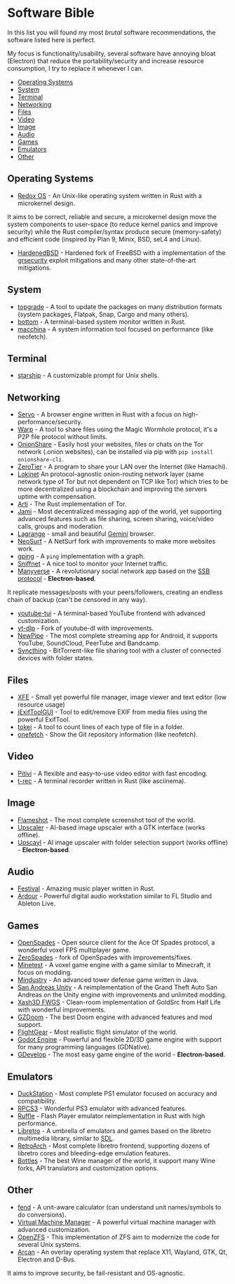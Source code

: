 # Software Bible

In this list you will found my most *brutal* software recommendations, the software listed here is perfect.

My focus is functionality/usability, several software have annoying bloat (Electron) that reduce the portability/security and increase resource consumption, I try to replace it whenever I can.

- [Operating Systems](#operating-systems)
- [System](#system)
- [Terminal](#terminal)
- [Networking](#networking)
- [Files](#files)
- [Video](#video)
- [Image](#image)
- [Audio](#audio)
- [Games](#games)
- [Emulators](#emulators)
- [Other](#other)

## Operating Systems

- [Redox OS](https://www.redox-os.org/) - An Unix-like operating system written in Rust with a microkernel design.

It aims to be correct, reliable and secure, a microkernel design move the system components to user-space (to reduce kernel panics and improve security) while the Rust compiler/syntax produce secure (memory-safety) and efficient code (inspired by Plan 9, Minix, BSD, seL4 and Linux).

- [HardenedBSD](https://hardenedbsd.org/) - Hardened fork of FreeBSD with a implementation of the [grsecurity](https://grsecurity.net/) exploit mitigations and many other state-of-the-art mitigations.

## System

- [topgrade](https://github.com/topgrade-rs/topgrade) - A tool to update the packages on many distribution formats (system packages, Flatpak, Snap, Cargo and many others).
- [bottom](https://github.com/ClementTsang/bottom) - A terminal-based system monitor written in Rust.
- [macchina](https://github.com/Macchina-CLI/macchina) - A system information tool focused on performance (like neofetch).

## Terminal

- [starship](https://github.com/starship/starship) - A customizable prompt for Unix shells.

## Networking

- [Servo](https://servo.org/) - A browser engine written in Rust with a focus on high-performance/security.
- [Warp](https://apps.gnome.org/Warp/) - A tool to share files using the Magic Wormhole protocol, it's a P2P file protocol without limits.
- [OnionShare](https://onionshare.org/) - Easily host your websites, files or chats on the Tor network (.onion websites), can be installed via pip with `pip install onionshare-cli`.
- [ZeroTier](https://www.zerotier.com/) - A program to share your LAN over the Internet (like Hamachi).
- [Lokinet](https://lokinet.org/) An protocol-agnostic onion-routing network layer (same network type of Tor but not dependent on TCP like Tor) which tries to be more decentralized using a blockchain and improving the servers uptime with compensation.
- [Arti](https://tpo.pages.torproject.net/core/arti/) - The Rust implementation of Tor.
- [Jami](https://jami.net/) - Most decentralized messaging app of the world, yet supporting advanced features such as file sharing, screen sharing, voice/video calls, groups and moderation.
- [Lagrange](https://gmi.skyjake.fi/lagrange/) - small and beautiful [Gemini](https://gemini.circumlunar.space/) browser.
- [NeoSurf](https://github.com/CobaltBSD/neosurf) - A NetSurf fork with improvements to make more websites work.
- [gping](https://github.com/orf/gping) - A `ping` implementation with a graph.
- [Sniffnet](https://sniffnet.net/) - A nice tool to monitor your Internet traffic.
- [Manyverse](https://www.manyver.se/) - A revolutionary social network app based on the [SSB protocol](https://www.scuttlebutt.nz/) - **Electron-based**.

It replicate messages/posts with your peers/followers, creating an endless chain of backup (can't be censored in any way).

- [youtube-tui](https://github.com/Siriusmart/youtube-tui) - A terminal-based YouTube frontend with advanced customization.
- [yt-dlp](https://github.com/yt-dlp/yt-dlp) - Fork of youtube-dl with improvements.
- [NewPipe](https://newpipe.net/) - The most complete streaming app for Android, it supports YouTube, SoundCloud, PeerTube and Bandcamp.
- [Syncthing](https://syncthing.net/) - BitTorrent-like file sharing tool with a cluster of connected devices with folder states.

## Files

- [XFE](http://roland65.free.fr/xfe/) - Small yet powerful file manager, image viewer and text editor (low resource usage)
- [jExifToolGUI](https://hvdwolf.github.io/jExifToolGUI/) - Tool to edit/remove EXIF from media files using the powerful ExifTool.
- [tokei](https://github.com/XAMPPRocky/tokei) - A tool to count lines of each type of file in a folder.
- [onefetch](https://onefetch.dev/) - Show the Git repository information (like neofetch).

## Video

- [Pitivi](http://www.pitivi.org/) - A flexible and easy-to-use video editor with fast encoding.
- [t-rec](https://github.com/sassman/t-rec-rs) - A terminal recorder written in Rust (like asciinema).

## Image

- [Flameshot](https://flameshot.org/) - The most complete screenshot tool of the world.
- [Upscaler](https://gitlab.gnome.org/World/Upscaler) - AI-based image upscaler with a GTK interface (works offline).
- [Upscayl](https://upscayl.github.io/) - AI image upscaler with folder selection support (works offline) - **Electron-based**.

## Audio

- [Festival](https://festival.pm/) - Amazing music player written in Rust.
- [Ardour](https://ardour.org/) - Powerful digital audio workstation similar to FL Studio and Ableton Live.

## Games

- [OpenSpades](https://openspades.yvt.jp/) - Open source client for the Ace Of Spades protocol, a wonderful voxel FPS multiplayer game.
- [ZeroSpades](https://github.com/siecvi/zerospades) - fork of OpenSpades with improvements/fixes.
- [Minetest](https://www.minetest.net/) - A voxel game engine with a game similar to Minecraft, it focus on modding.
- [Mindustry](https://mindustrygame.github.io/) - An advanced tower defense game written in Java.
- [San Andreas Unity](https://github.com/GTA-ASM/SanAndreasUnity) - A reimplementation of the Grand Theft Auto San Andreas on the Unity engine with improvements and unlimited modding.
- [Xash3D FWGS](https://github.com/FWGS/xash3d-fwgs) - Clean-room implementation of GoldSrc from Half Life with wonderful improvements.
- [GZDoom](https://www.zdoom.org/index) - The best Doom engine with advanced features and mod support.
- [FlightGear](https://www.flightgear.org/) - Most reallistic flight simulator of the world.
- [Godot Engine](https://godotengine.org/) - Powerful and flexible 2D/3D game engine with support for many programming languages (GDNative).
- [GDevelop](https://gdevelop.io/) - The most easy game engine of the world - **Electron-based**.

## Emulators

- [DuckStation](https://www.duckstation.org/) - Most complete PS1 emulator focused on accuracy and compatibility.
- [RPCS3](https://rpcs3.net/) - Wonderful PS3 emulator with advanced features.
- [Ruffle](https://ruffle.rs/) - Flash Player emulator reimplementation in Rust with high performance.
- [Libretro](https://www.libretro.com/) - A umbrella of emulators and games based on the libretro multimedia library, similar to [SDL](https://www.libsdl.org/).
- [RetroArch](https://www.retroarch.com/) - Most complete libretro frontend, supporting dozens of libretro cores and bleeding-edge emulation features.
- [Bottles](https://usebottles.com/) - The best Wine manager of the world, it support many Wine forks, API translators and customization options.

## Other

- [fend](https://github.com/printfn/fend) - A unit-aware calculator (can understand unit names/symbols to do conversions).
- [Virtual Machine Manager](https://virt-manager.org/) - A powerful virtual machine manager with advanced customization.
- [OpenZFS](https://openzfs.github.io/openzfs-docs/) - This implementation of ZFS aim to modernize the code for several Unix systems.
- [Arcan](https://arcan-fe.com/) - An overlay operating system that replace X11, Wayland, GTK, Qt, Electron and D-Bus.

It aims to improve security, be fail-resistant and OS-agnostic.
